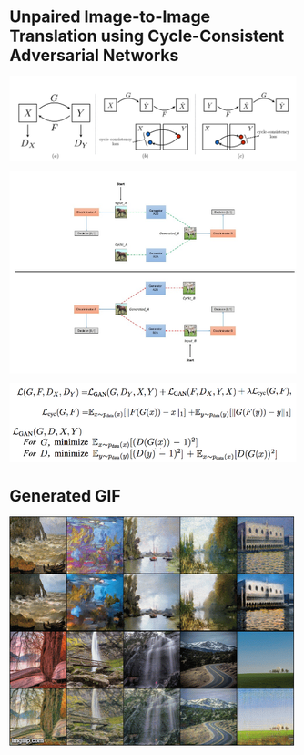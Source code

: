 # Unpaired Image-to-Image Translation using Cycle-Consistent Adversarial Networks

![](images/cyclegan_diagram.png)





![](images/cyclegan.jpg)





![](images/cyclegan_loss.png)








# Generated GIF
![](images/402udk.gif)
